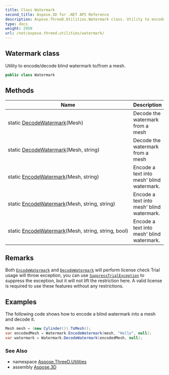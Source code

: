```yaml
---
title: Class Watermark
second_title: Aspose.3D for .NET API Reference
description: Aspose.ThreeD.Utilities.Watermark class. Utility to encode/decode blind watermark to/from a mesh
type: docs
weight: 2950
url: /net/aspose.threed.utilities/watermark/
---
```

## Watermark class

Utility to encode/decode blind watermark to/from a mesh.

```csharp
public class Watermark
```

## Methods

| Name | Description |
| --- | --- |
| static [DecodeWatermark](../../aspose.threed.utilities/watermark/decodewatermark/#decodewatermark)(Mesh) | Decode the watermark from a mesh |
| static [DecodeWatermark](../../aspose.threed.utilities/watermark/decodewatermark/#decodewatermark_1)(Mesh, string) | Decode the watermark from a mesh |
| static [EncodeWatermark](../../aspose.threed.utilities/watermark/encodewatermark/#encodewatermark)(Mesh, string) | Encode a text into mesh' blind watermark. |
| static [EncodeWatermark](../../aspose.threed.utilities/watermark/encodewatermark/#encodewatermark_1)(Mesh, string, string) | Encode a text into mesh' blind watermark. |
| static [EncodeWatermark](../../aspose.threed.utilities/watermark/encodewatermark/#encodewatermark_2)(Mesh, string, string, bool) | Encode a text into mesh' blind watermark. |

## Remarks

Both [`EncodeWatermark`](./encodewatermark/) and [`DecodeWatermark`](./decodewatermark/) will perform license check Trial usage will throw exception, you can use [`SuppressTrialException`](../../aspose.threed/trialexception/suppresstrialexception/) to suppress the exception, but it will not lift the restriction here. A valid license is required to use these features without any restrictions.

## Examples

The following code shows how to encode a blind watermark into a mesh and decode it.

```csharp
Mesh mesh = (new Cylinder()).ToMesh();
var encodedMesh = Watermark.EncodeWatermark(mesh, "Hello", null);
var watermark = Watermark.DecodeWatermark(encodedMesh, null);
```

### See Also

* namespace [Aspose.ThreeD.Utilities](../../aspose.threed.utilities/)
* assembly [Aspose.3D](../../)


